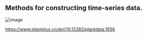 ## Methods for constructing time-series data. 
![image]([results/Plot-instance-segmentation.png](https://github.com/Jinlab-AiPhenomics/STANet-TLA/blob/e7424bd5523f7585ccc2673b8b10df6c181af400/results/Plot-instance-segmentation.png))



https://www.plantplus.cn/doi/10.12282/plantdata.1656
